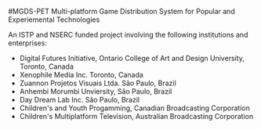 #MGDS-PET
Multi-platform Game Distribution System for Popular and Experiemental Technologies

An ISTP and NSERC funded project involving the following institutions and enterprises:
* Digital Futures Initiative, Ontario College of Art and Design University, Toronto, Canada
* Xenophile Media Inc. Toronto, Canada
* Zuannon Projetos Visuais Ltda. São Paulo, Brazil
* Anhembi Morumbi Unviersity, São Paulo, Brazil
* Day Dream Lab Inc. São Paulo, Brazil
* Children's and Youth Progamming, Canadian Broadcasting Corporation
* Children's Multiplatform Television, Australian Broadcasting Corporation